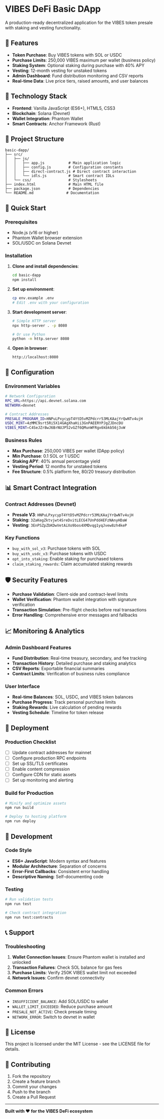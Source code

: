# VIBES DeFi Basic DApp

A production-ready decentralized application for the VIBES token presale with staking and vesting functionality.

## 🚀 Features

- **Token Purchase**: Buy VIBES tokens with SOL or USDC
- **Purchase Limits**: 250,000 VIBES maximum per wallet (business policy)
- **Staking System**: Optional staking during purchase with 40% APY
- **Vesting**: 12-month vesting for unstaked tokens
- **Admin Dashboard**: Fund distribution monitoring and CSV reports
- **Real-time Data**: Live price tiers, raised amounts, and user balances

## 🔧 Technology Stack

- **Frontend**: Vanilla JavaScript (ES6+), HTML5, CSS3
- **Blockchain**: Solana (Devnet)
- **Wallet Integration**: Phantom Wallet
- **Smart Contracts**: Anchor Framework (Rust)

## 📁 Project Structure

```
basic-dapp/
├── src/
│   ├── js/
│   │   ├── app.js           # Main application logic
│   │   ├── config.js        # Configuration constants
│   │   ├── direct-contract.js # Direct contract interaction
│   │   └── idls.js          # Smart contract IDLs
│   └── css/                 # Stylesheets
├── index.html               # Main HTML file
├── package.json             # Dependencies
└── README.md               # Documentation
```

## 🚀 Quick Start

### Prerequisites

- Node.js (v16 or higher)
- Phantom Wallet browser extension
- SOL/USDC on Solana Devnet

### Installation

1. **Clone and install dependencies**:
   ```bash
   cd basic-dapp
   npm install
   ```

2. **Set up environment**:
   ```bash
   cp env.example .env
   # Edit .env with your configuration
   ```

3. **Start development server**:
   ```bash
   # Simple HTTP server
   npx http-server . -p 8080
   
   # Or use Python
   python -m http.server 8080
   ```

4. **Open in browser**:
   ```
   http://localhost:8080
   ```

## 🔧 Configuration

### Environment Variables

```bash
# Network Configuration
RPC_URL=https://api.devnet.solana.com
NETWORK=devnet

# Contract Addresses
PRESALE_PROGRAM_ID=HNPuLPxycypT4YtD5vMZPdcrr53MLKAajYrQwNTv4ujH
USDC_MINT=4zMMC9srt5Ri5X14GAgXhaHii3GnPAEERYPJgZJDncDU
VIBES_MINT=C4SeJZr8wJ6BrNUJP52vGZf6QMunWFRgx6kbkb56j3vW
```

### Business Rules

- **Max Purchase**: 250,000 VIBES per wallet (DApp policy)
- **Min Purchase**: 0.1 SOL or 1 USDC
- **Staking APY**: 40% annual percentage yield
- **Vesting Period**: 12 months for unstaked tokens
- **Fee Structure**: 0.5% platform fee, 80/20 treasury distribution

## 📊 Smart Contract Integration

### Contract Addresses (Devnet)

- **Presale V3**: `HNPuLPxycypT4YtD5vMZPdcrr53MLKAajYrQwNTv4ujH`
- **Staking**: `3ZaKegZktvjwt4SreDvitLECG47UnPdd4EFzNAnyHDaW`
- **Vesting**: `3EnPSZpZbKDwVetAiXo9bos4XMDvqg1yqJvew8zh4keP`

### Key Functions

- `buy_with_sol_v3`: Purchase tokens with SOL
- `buy_with_usdc_v3`: Purchase tokens with USDC
- `opt_into_staking`: Enable staking for purchased tokens
- `claim_staking_rewards`: Claim accumulated staking rewards

## 🛡️ Security Features

- **Purchase Validation**: Client-side and contract-level limits
- **Wallet Verification**: Phantom wallet integration with signature verification
- **Transaction Simulation**: Pre-flight checks before real transactions
- **Error Handling**: Comprehensive error messages and fallbacks

## 📈 Monitoring & Analytics

### Admin Dashboard Features

- **Fund Distribution**: Real-time treasury, secondary, and fee tracking
- **Transaction History**: Detailed purchase and staking analytics
- **CSV Reports**: Exportable financial summaries
- **Contract Limits**: Verification of business rules compliance

### User Interface

- **Real-time Balances**: SOL, USDC, and VIBES token balances
- **Purchase Progress**: Track personal purchase limits
- **Staking Rewards**: Live calculation of pending rewards
- **Vesting Schedule**: Timeline for token release

## 🚀 Deployment

### Production Checklist

- [ ] Update contract addresses for mainnet
- [ ] Configure production RPC endpoints
- [ ] Set up SSL/TLS certificates
- [ ] Enable content compression
- [ ] Configure CDN for static assets
- [ ] Set up monitoring and alerting

### Build for Production

```bash
# Minify and optimize assets
npm run build

# Deploy to hosting platform
npm run deploy
```

## 🔧 Development

### Code Style

- **ES6+ JavaScript**: Modern syntax and features
- **Modular Architecture**: Separation of concerns
- **Error-First Callbacks**: Consistent error handling
- **Descriptive Naming**: Self-documenting code

### Testing

```bash
# Run validation tests
npm run test

# Check contract integration
npm run test:contracts
```

## 📞 Support

### Troubleshooting

1. **Wallet Connection Issues**: Ensure Phantom wallet is installed and unlocked
2. **Transaction Failures**: Check SOL balance for gas fees
3. **Purchase Limits**: Verify 250K VIBES wallet limit not exceeded
4. **Network Issues**: Confirm devnet connectivity

### Common Errors

- `INSUFFICIENT_BALANCE`: Add SOL/USDC to wallet
- `WALLET_LIMIT_EXCEEDED`: Reduce purchase amount
- `PRESALE_NOT_ACTIVE`: Check presale timing
- `NETWORK_ERROR`: Switch to devnet in wallet

## 📄 License

This project is licensed under the MIT License - see the LICENSE file for details.

## 🤝 Contributing

1. Fork the repository
2. Create a feature branch
3. Commit your changes
4. Push to the branch
5. Create a Pull Request

---

**Built with ❤️ for the VIBES DeFi ecosystem**